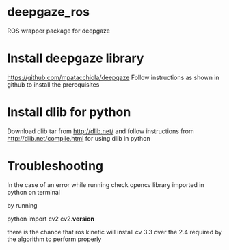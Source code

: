 # deepgaze_ros
ROS wrapper package for deepgaze 

# Install deepgaze library 

https://github.com/mpatacchiola/deepgaze
Follow instructions as shown in github to install the prerequisites 

# Install dlib for python
Download dlib tar from http://dlib.net/ and 
follow instructions from http://dlib.net/compile.html for using dlib in python

# Troubleshooting

In the case of an error while running check opencv library imported in python on terminal 

by running

python
import cv2
cv2.__version__

there is the chance that ros kinetic will install cv 3.3 over the 2.4 required by the algorithm to perform properly 

